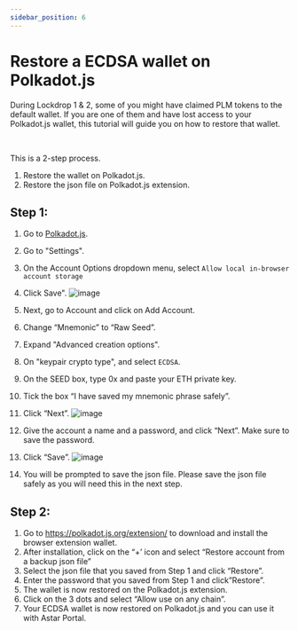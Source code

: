 ```yaml
---
sidebar_position: 6
---
```


# Restore a ECDSA wallet on Polkadot.js

During Lockdrop 1 & 2, some of you might have claimed PLM tokens to the default wallet. If you are one of them and have lost access to your Polkadot.js wallet, this tutorial will guide you on how to restore that wallet.

<br />

This is a 2-step process.
1. Restore the wallet on Polkadot.js.
2. Restore the json file on Polkadot.js extension.

## Step 1:
1. Go to [Polkadot.js](https://polkadot.js.org/apps/#/settings).
2. Go to "Settings".
3. On the Account Options dropdown menu, select `Allow local in-browser account storage`
4. Click Save".
![image](https://user-images.githubusercontent.com/37278708/214497161-f31e7685-f090-4e4c-806e-6a47bf18e48f.png)

6. Next, go to Account and click on Add Account.
7. Change “Mnemonic” to “Raw Seed”.
8. Expand "Advanced creation options".
9. On "keypair crypto type", and select `ECDSA`.
10. On the SEED box, type 0x and paste your ETH private key.
11. Tick the box “I have saved my mnemonic phrase safely”.
12. Click “Next”.
![image](https://user-images.githubusercontent.com/37278708/214499043-aacc13c5-8e31-4a91-8384-e943169011a6.png)

12. Give the account a name and a password, and click “Next”. Make sure to save the password.
13. Click “Save”.
![image](https://user-images.githubusercontent.com/37278708/214498123-dab270e0-9534-410f-8115-e254ac707041.png)

14. You will be prompted to save the json file. Please save the json file safely as you will need this in the next step.

## Step 2:
1. Go to https://polkadot.js.org/extension/ to download and install the browser extension wallet.
2. After installation, click on the “+’ icon and select “Restore account from a backup json file”
3. Select the json file that you saved from Step 1 and click “Restore”.
4. Enter the password that you saved from Step 1 and click”Restore”.
5. The wallet is now restored on the Polkadot.js extension.
6. Click on the 3 dots and select “Allow use on any chain”.
7. Your ECDSA wallet is now restored on Polkadot.js and you can use it with Astar Portal.
